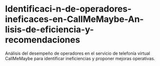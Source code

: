 # Identificaci-n-de-operadores-ineficaces-en-CallMeMaybe-An-lisis-de-eficiencia-y-recomendaciones
Análisis del desempeño de operadores en el servicio de telefonía virtual CallMeMaybe para identificar ineficiencias y proponer mejoras operativas.
